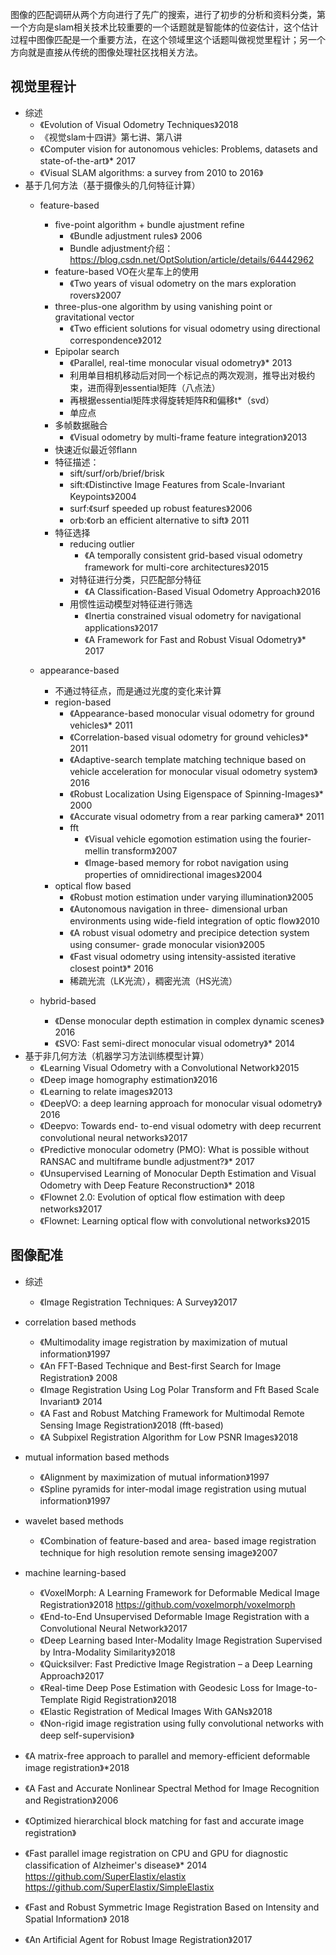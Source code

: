 
图像的匹配调研从两个方向进行了先广的搜索，进行了初步的分析和资料分类，第一个方向是slam相关技术比较重要的一个话题就是智能体的位姿估计，这个估计过程中图像匹配是一个重要方法，在这个领域里这个话题叫做视觉里程计；另一个方向就是直接从传统的图像处理社区找相关方法。

## 视觉里程计
+ 综述
    + 《Evolution of Visual Odometry Techniques》2018
    + 《视觉slam十四讲》第七讲、第八讲
    + 《Computer vision for autonomous vehicles: Problems, datasets and state-of-the-art》* 2017
    + 《Visual SLAM algorithms: a survey from 2010 to 2016》
+ 基于几何方法（基于摄像头的几何特征计算）
    + feature-based
        + five-point algorithm + bundle ajustment refine
            + 《Bundle adjustment rules》 2006
            + Bundle adjustment介绍：https://blog.csdn.net/OptSolution/article/details/64442962
        + feature-based VO在火星车上的使用
            + 《Two years of visual odometry on the mars exploration rovers》2007
        + three-plus-one algorithm by using vanishing point or gravitational vector
            + 《Two efficient solutions for visual odometry using directional correspondence》2012
        + Epipolar search
            + 《Parallel, real-time monocular visual odometry》* 2013
            + 利用单目相机移动后对同一个标记点的两次观测，推导出对极约束，进而得到essential矩阵（八点法）
            + 再根据essential矩阵求得旋转矩阵R和偏移t*（svd）
            + 单应点
        + 多帧数据融合
            + 《Visual odometry by multi-frame feature integration》2013
        + 快速近似最近邻flann
        + 特征描述：
            + sift/surf/orb/brief/brisk
            + sift:《Distinctive Image Features from Scale-Invariant Keypoints》2004
            + surf:《surf speeded up robust features》2006
            + orb:《orb an efficient alternative to sift》 2011
        + 特征选择
            + reducing outlier
                + 《A temporally consistent grid-based visual odometry framework for
multi-core architectures》2015
            + 对特征进行分类，只匹配部分特征
                + 《A Classification-Based Visual Odometry Approach》2016
            + 用惯性运动模型对特征进行筛选
                + 《Inertia constrained visual odometry for navigational applications》2017
                + 《A Framework for Fast and Robust Visual Odometry》* 2017
    + appearance-based
        + 不通过特征点，而是通过光度的变化来计算
        + region-based
            + 《Appearance-based monocular visual odometry for ground vehicles》* 2011
            + 《Correlation-based visual odometry for ground vehicles》* 2011
            + 《Adaptive-search template matching technique based on vehicle acceleration for monocular visual odometry system》2016
            + 《Robust Localization Using Eigenspace of Spinning-Images》* 2000
            + 《Accurate visual odometry from a rear parking camera》* 2011
            + fft
                + 《Visual vehicle egomotion estimation using the fourier-mellin transform》2007
                + 《Image-based memory for robot navigation using properties of omnidirectional images》2004
        + optical flow based
            + 《Robust motion estimation under varying illumination》2005
            + 《Autonomous navigation in three- dimensional urban environments using wide-field integration of optic flow》2010
            + 《A robust visual odometry and precipice detection system using consumer- grade monocular vision》2005
            + 《Fast visual odometry using intensity-assisted iterative closest point》* 2016
            + 稀疏光流（LK光流），稠密光流（HS光流）

    + hybrid-based
        + 《Dense monocular depth estimation in complex dynamic scenes》2016
        + 《SVO: Fast semi-direct monocular visual odometry》* 2014
+ 基于非几何方法（机器学习方法训练模型计算）
    + 《Learning Visual Odometry with a Convolutional Network》2015
    + 《Deep image homography estimation》2016
    + 《Learning to relate images》2013
    + 《DeepVO: a deep learning approach for monocular visual odometry》2016
    + 《Deepvo: Towards end- to-end visual odometry with deep recurrent convolutional neural networks》2017
    + 《Predictive monocular odometry (PMO): What is possible without
RANSAC and multiframe bundle adjustment?》* 2017
    + 《Unsupervised Learning of Monocular Depth Estimation and Visual
Odometry with Deep Feature Reconstruction》* 2018
    + 《Flownet 2.0: Evolution of optical flow estimation with deep networks》2017
    + 《Flownet: Learning optical flow with convolutional networks》2015

## 图像配准
+ 综述
    + 《Image Registration Techniques: A Survey》2017
+ correlation based methods
    + 《Multimodality image registration by maximization of mutual information》1997
    + 《An FFT-Based Technique and Best-first Search for Image Registration》 2008
    + 《Image Registration Using Log Polar Transform and Fft Based
Scale Invariant》 2014
    + 《A Fast and Robust Matching Framework for Multimodal Remote Sensing Image Registration》2018 (fft-based)
    + 《A Subpixel Registration Algorithm for Low PSNR Images》2018
+ mutual information based methods
    + 《Alignment by maximization of mutual information》1997
    + 《Spline pyramids for inter-modal image registration using mutual information》1997
+ wavelet based methods
    + 《Combination of feature-based and area- based image registration technique for high resolution remote sensing image》2007
+ machine learning-based
    + 《VoxelMorph: A Learning Framework for Deformable Medical Image Registration》2018 https://github.com/voxelmorph/voxelmorph
    + 《End-to-End Unsupervised Deformable Image Registration with a Convolutional Neural Network》2017
    + 《Deep Learning based Inter-Modality Image Registration Supervised by Intra-Modality Similarity》2018
    + 《Quicksilver: Fast Predictive Image Registration – a Deep Learning Approach》2017
    + 《Real-time Deep Pose Estimation with Geodesic Loss for Image-to-Template Rigid Registration》2018
    + 《Elastic Registration of Medical Images With GANs》2018
    + 《Non-rigid image registration using fully convolutional networks with
deep self-supervision》




+ 《A matrix-free approach to parallel and memory-efficient deformable image registration》*2018
+ 《A Fast and Accurate Nonlinear Spectral Method for Image Recognition and Registration》2006
+ 《Optimized hierarchical block matching for fast and accurate image registration》
+ 《Fast parallel image registration on CPU and GPU for diagnostic classification of Alzheimer's disease》* 2014 https://github.com/SuperElastix/elastix  https://github.com/SuperElastix/SimpleElastix
+ 《Fast and Robust Symmetric Image Registration Based on Intensity and Spatial Information》 2018 
+ 《An Artificial Agent for Robust Image Registration》2017

